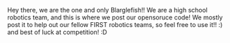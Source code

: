 Hey there, we are the one and only Blarglefish!!
We are a high school robotics team, and this is where we post our opensoruce code! We mostly post it to help out our fellow FIRST robotics teams, so feel free to use it!! :) and best of luck at competition! :D


<!---
theBlargleFishies/theBlargleFishies is a ✨ special ✨ repository because its `README.md` (this file) appears on your GitHub profile.
You can click the Preview link to take a look at your changes.
--->
